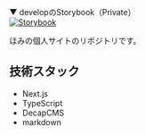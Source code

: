 ▼ developのStorybook（Private）  
[![Storybook](https://cdn.jsdelivr.net/gh/storybookjs/brand@main/badge/badge-storybook.svg)](https://develop--682bb6b6fbdc8489c7635afb.chromatic.com)

ほみの個人サイトのリポジトリです。

## 技術スタック

- Next.js
- TypeScript
- DecapCMS
- markdown
